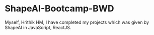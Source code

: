 # ShapeAI-Bootcamp-BWD
Myself, Hrithik HM, I have completed my projects which was given by ShapeAI in JavaScript, ReactJS.
